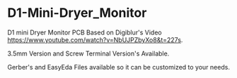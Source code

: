 # D1-Mini-Dryer_Monitor
D1 mini Dryer Monitor PCB Based on Digiblur's Video https://www.youtube.com/watch?v=NbUJPZbyXo8&t=227s.

3.5mm Version and Screw Terminal Version's Available. 

Gerber's and EasyEda Files available so it can be customized to your needs.
